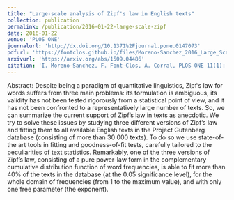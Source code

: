 ```yaml
---
title: "Large-scale analysis of Zipf's law in English texts"
collection: publication
permalink: /publication/2016-01-22-large-scale-zipf
date: 2016-01-22
venue: 'PLOS ONE'
journalurl: 'http://dx.doi.org/10.1371%2Fjournal.pone.0147073'
pdfurl: 'https://fontclos.github.io/files/Moreno-Sanchez_2016_Large_Scale_Analysis_Zipf.pdf'
arxivurl: 'https://arxiv.org/abs/1509.04486'
citation: 'I. Moreno-Sanchez, F. Font-Clos, A. Corral, PLOS ONE 11(1): e0147073'
---
```

Abstract: Despite being a paradigm of quantitative linguistics, Zipf’s law for words suffers from three main problems: its formulation is ambiguous, its validity has not been tested rigorously from a statistical point of view, and it has not been confronted to a representatively large number of texts. So, we can summarize the current support of Zipf’s law in texts as anecdotic. We try to solve these issues by studying three different versions of Zipf’s law and fitting them to all available English texts in the Project Gutenberg database (consisting of more than 30 000 texts). To do so we use state-of-the art tools in fitting and goodness-of-fit tests, carefully tailored to the peculiarities of text statistics. Remarkably, one of the three versions of Zipf’s law, consisting of a pure power-law form in the complementary cumulative distribution function of word frequencies, is able to fit more than 40% of the texts in the database (at the 0.05 significance level), for the whole domain of frequencies (from 1 to the maximum value), and with only one free parameter (the exponent).
